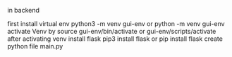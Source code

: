 in backend 

 first install virtual env   python3 -m venv gui-env or python -m venv gui-env
 activate Venv by source gui-env/bin/activate or  gui-env/scripts/activate
 after activating venv install flask pip3 install flask or pip install flask
 create python file main.py
